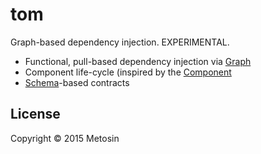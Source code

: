 # tom

Graph-based dependency injection. EXPERIMENTAL.

* Functional, pull-based dependency injection via [Graph](https://github.com/Prismatic/plumbing#graph-the-functional-swiss-army-knife)
* Component life-cycle (inspired by the [Component](https://github.com/stuartsierra/component)
* [Schema](https://github.com/Prismatic/schema)-based contracts

## License

Copyright © 2015 Metosin
